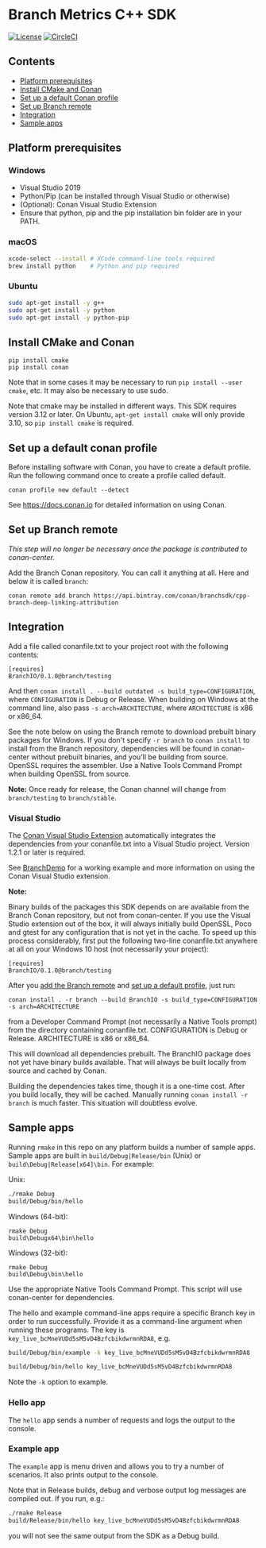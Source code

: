 # Branch Metrics C++ SDK

[![License](https://img.shields.io/badge/license-MIT-green.svg?style=flat)](https://github.com/BranchMetrics/cpp-branch-deep-linking-attribution/blob/master/LICENSE)
[![CircleCI](https://img.shields.io/circleci/project/github/BranchMetrics/cpp-branch-deep-linking-attribution.svg)](https://circleci.com/gh/BranchMetrics/cpp-branch-deep-linking-attribution)

[Platform prerequisites]: #platform-prerequisites
[Install CMake and Conan]: #install-cmake-and-conan
[Set up Branch remote]: #set-up-branch-remote
[Set up a default conan profile]: #set-up-a-default-conan-profile
[Integration]: #integration
[Sample apps]: #sample-apps

## Contents
- [Platform prerequisites]
- [Install CMake and Conan]
- [Set up a default Conan profile]
- [Set up Branch remote]
- [Integration]
- [Sample apps]

## Platform prerequisites

### Windows

- Visual Studio 2019
- Python/Pip (can be installed through Visual Studio or otherwise)
- (Optional): Conan Visual Studio Extension
- Ensure that python, pip and the pip installation bin folder are in your PATH.

### macOS

```bash
xcode-select --install # XCode command-line tools required
brew install python    # Python and pip required
```

### Ubuntu

```bash
sudo apt-get install -y g++
sudo apt-get install -y python
sudo apt-get install -y python-pip
```

## Install CMake and Conan

```
pip install cmake
pip install conan
```

Note that in some cases it may be necessary to run `pip install --user cmake`,
etc. It may also be necessary to use sudo.

Note that cmake may be installed in different ways. This SDK requires version
3.12 or later. On Ubuntu, `apt-get install cmake` will only provide 3.10, so
`pip install cmake` is required.

## Set up a default conan profile

Before installing software with Conan, you have to create a default profile.
Run the following command once to create a profile called default.

```
conan profile new default --detect
```

See https://docs.conan.io for detailed information on using Conan.

## Set up Branch remote

_This step will no longer be necessary once the package is contributed to
conan-center._

Add the Branch Conan repository. You can call it anything at all. Here and below it is
called `branch`:

```
conan remote add branch https://api.bintray.com/conan/branchsdk/cpp-branch-deep-linking-attribution
```

## Integration

Add a file called conanfile.txt to your project root with the following
contents:

```
[requires]
BranchIO/0.1.0@branch/testing
```

And then `conan install . --build outdated -s build_type=CONFIGURATION`,
where `CONFIGURATION` is Debug or Release. When building on Windows at the
command line, also pass `-s arch=ARCHITECTURE`, where `ARCHITECTURE` is
x86 or x86_64.

See the note below on using the Branch remote to download
prebuilt binary packages for Windows. If you don't specify `-r branch` to
`conan install` to install from the Branch repository, dependencies will be
found in conan-center without prebuilt binaries, and you'll be building from
source. OpenSSL requires the assembler. Use a Native Tools Command Prompt
when building OpenSSL from source.

**Note:** Once ready for release, the Conan channel will change from `branch/testing` to
`branch/stable`.

### Visual Studio

The [Conan Visual Studio Extension](https://marketplace.visualstudio.com/items?itemName=conan-io.conan-vs-extension) automatically integrates the dependencies from your conanfile.txt into a Visual Studio project. Version 1.2.1 or later is required.

See [BranchDemo](./BranchSDK-Samples/Windows/BranchDemo) for a working example
and more information on using the Conan Visual Studio extension.

**Note:**

Binary builds of the packages this SDK depends on are available from the Branch
Conan repository, but not from conan-center. If you use the Visual Studio
extension out of the box, it will always initially build OpenSSL, Poco and
gtest for any configuration that is not yet in the cache. To speed up this
process considerably, first put the following two-line conanfile.txt anywhere at all on
your Windows 10 host (not necessarily your project):

```
[requires]
BranchIO/0.1.0@branch/testing
```

After you [add the Branch remote](#set-up-branch-remote) and [set up a default profile](#set-up-a-default-conan-profile), just run:

```
conan install . -r branch --build BranchIO -s build_type=CONFIGURATION -s arch=ARCHITECTURE
```

from a Developer Command Prompt (not necessarily a Native Tools prompt) from the
directory containing conanfile.txt. CONFIGURATION is Debug or Release.
ARCHITECTURE is x86 or x86_64.

This will download all dependencies
prebuilt. The BranchIO package does not yet have binary builds available.
That will always be built locally from source and cached by Conan.

Building the dependencies takes time, though it is a one-time cost. After you
build locally, they will be cached. Manually running `conan install -r branch`
is much faster. This situation will doubtless evolve.

## Sample apps

Running `rmake` in this repo on any platform builds a number of sample apps. Sample apps are
built in `build/Debug|Release/bin` (Unix) or `build\Debug|Release[x64]\bin`.
For example:

Unix:
```bash
./rmake Debug
build/Debug/bin/hello
```

Windows (64-bit):
```
rmake Debug
build\Debugx64\bin\hello
```

Windows (32-bit):
```
rmake Debug
build\Debug\bin\hello
```

Use the appropriate Native Tools Command Prompt. This script will use
conan-center for dependencies.

The hello and example command-line apps require a specific Branch key in
order to run successfully. Provide it as a command-line argument when running
these programs. The key is `key_live_bcMneVUDd5sM5vD4BzfcbikdwrmnRDA8`, e.g.

```bash
build/Debug/bin/example -k key_live_bcMneVUDd5sM5vD4BzfcbikdwrmnRDA8
```

```bash
build/Debug/bin/hello key_live_bcMneVUDd5sM5vD4BzfcbikdwrmnRDA8
```

Note the `-k` option to example.

### Hello app

The `hello` app sends a number of requests and logs the output to the console.

### Example app

The `example` app is menu driven and allows you to try a number of scenarios.
It also prints output to the console.

Note that in Release builds, debug and verbose output log messages are compiled
out. If you run, e.g.:

```bash
./rmake Release
build/Release/bin/hello key_live_bcMneVUDd5sM5vD4BzfcbikdwrmnRDA8
```

you will not see the same output from the SDK as a Debug build.
